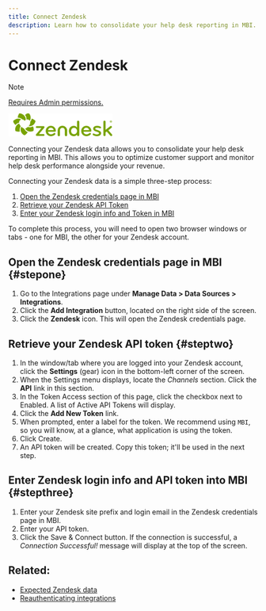 ```yaml
---
title: Connect Zendesk
description: Learn how to consolidate your help desk reporting in MBI.
---
```

# Connect Zendesk

>[!NOTE]
>
>[Requires Admin permissions.](../../../administrator/user-management/user-management.md)

![](../../../assets/Zendesk_logo.png)

Connecting your Zendesk data allows you to consolidate your help desk reporting in MBI. This allows you to optimize customer support and monitor help desk performance alongside your revenue.

Connecting your Zendesk data is a simple three-step process:

1. [Open the Zendesk credentials page in MBI](../#stepone)
1. [Retrieve your Zendesk API Token](../#steptwo)
1. [Enter your Zendesk login info and Token in MBI](../#stepthree)

To complete this process, you will need to open two browser windows or tabs - one for MBI, the other for your Zendesk account.

## Open the Zendesk credentials page in MBI {#stepone}

1. Go to the Integrations page under **Manage Data > Data Sources > Integrations**.
1. Click the **Add Integration** button, located on the right side of the screen.
1. Click the **Zendesk** icon. This will open the Zendesk credentials page.

## Retrieve your Zendesk API token {#steptwo}

1. In the window/tab where you are logged into your Zendesk account, click the **Settings** (gear) icon in the bottom-left corner of the screen.
1. When the Settings menu displays, locate the _Channels_ section. Click the **API** link in this section.
1. In the Token Access section of this page, click the checkbox next to Enabled. A list of Active API Tokens will display.
1. Click the **Add New Token** link.
1. When prompted, enter a label for the token. We recommend using `MBI`, so you will know, at a glance, what application is using the token.
1. Click Create.
1. An API token will be created. Copy this token; it'll be used in the next step.

## Enter Zendesk login info and API token into MBI {#stepthree}

1. Enter your Zendesk site prefix and login email in the Zendesk credentials page in MBI.
1. Enter your API token.
1. Click the Save & Connect button. If the connection is successful, a *Connection Successful!* message will display at the top of the screen.

## Related:

* [Expected Zendesk data](../integrations/exp-zendesk-data.md)
* [Reauthenticating integrations](https://support.magento.com/hc/en-us/articles/360016733151)
